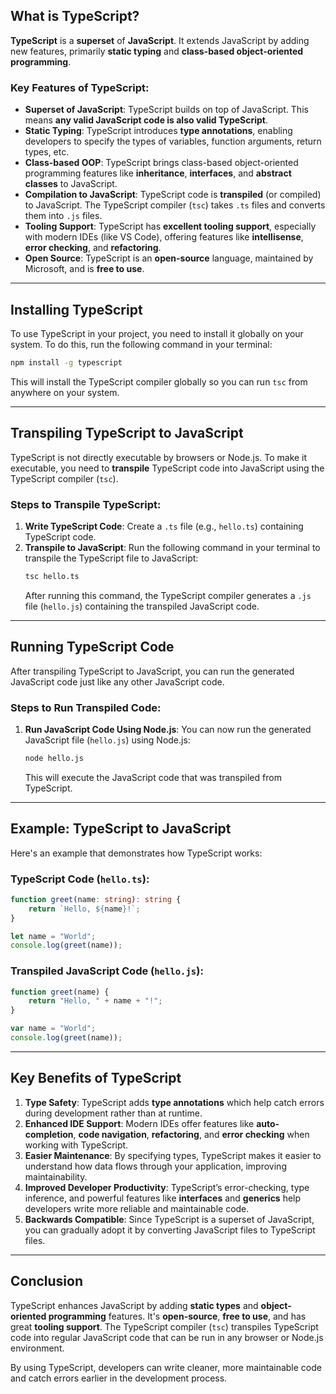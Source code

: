## **What is TypeScript?**

**TypeScript** is a **superset** of **JavaScript**. It extends JavaScript by adding new features, primarily **static typing** and **class-based object-oriented programming**.

### Key Features of TypeScript:

- **Superset of JavaScript**: TypeScript builds on top of JavaScript. This means **any valid JavaScript code is also valid TypeScript**.
- **Static Typing**: TypeScript introduces **type annotations**, enabling developers to specify the types of variables, function arguments, return types, etc.
- **Class-based OOP**: TypeScript brings class-based object-oriented programming features like **inheritance**, **interfaces**, and **abstract classes** to JavaScript.
- **Compilation to JavaScript**: TypeScript code is **transpiled** (or compiled) to JavaScript. The TypeScript compiler (`tsc`) takes `.ts` files and converts them into `.js` files.
- **Tooling Support**: TypeScript has **excellent tooling support**, especially with modern IDEs (like VS Code), offering features like **intellisense**, **error checking**, and **refactoring**.
- **Open Source**: TypeScript is an **open-source** language, maintained by Microsoft, and is **free to use**.

---

## **Installing TypeScript**

To use TypeScript in your project, you need to install it globally on your system. To do this, run the following command in your terminal:

```bash
npm install -g typescript
```

This will install the TypeScript compiler globally so you can run `tsc` from anywhere on your system.

---

## **Transpiling TypeScript to JavaScript**

TypeScript is not directly executable by browsers or Node.js. To make it executable, you need to **transpile** TypeScript code into JavaScript using the TypeScript compiler (`tsc`).

### Steps to Transpile TypeScript:

1. **Write TypeScript Code**: Create a `.ts` file (e.g., `hello.ts`) containing TypeScript code.
2. **Transpile to JavaScript**: Run the following command in your terminal to transpile the TypeScript file to JavaScript:
    ```bash
    tsc hello.ts
    ```
    After running this command, the TypeScript compiler generates a `.js` file (`hello.js`) containing the transpiled JavaScript code.

---

## **Running TypeScript Code**

After transpiling TypeScript to JavaScript, you can run the generated JavaScript code just like any other JavaScript code.

### Steps to Run Transpiled Code:

1. **Run JavaScript Code Using Node.js**: You can now run the generated JavaScript file (`hello.js`) using Node.js:
    ```bash
    node hello.js
    ```
    This will execute the JavaScript code that was transpiled from TypeScript.

---

## **Example: TypeScript to JavaScript**

Here's an example that demonstrates how TypeScript works:

### TypeScript Code (`hello.ts`):

```typescript
function greet(name: string): string {
    return `Hello, ${name}!`;
}

let name = "World";
console.log(greet(name));
```

### Transpiled JavaScript Code (`hello.js`):

```javascript
function greet(name) {
    return "Hello, " + name + "!";
}

var name = "World";
console.log(greet(name));
```

---

## **Key Benefits of TypeScript**

1. **Type Safety**: TypeScript adds **type annotations** which help catch errors during development rather than at runtime.
2. **Enhanced IDE Support**: Modern IDEs offer features like **auto-completion**, **code navigation**, **refactoring**, and **error checking** when working with TypeScript.
3. **Easier Maintenance**: By specifying types, TypeScript makes it easier to understand how data flows through your application, improving maintainability.
4. **Improved Developer Productivity**: TypeScript’s error-checking, type inference, and powerful features like **interfaces** and **generics** help developers write more reliable and maintainable code.
5. **Backwards Compatible**: Since TypeScript is a superset of JavaScript, you can gradually adopt it by converting JavaScript files to TypeScript files.

---

## **Conclusion**

TypeScript enhances JavaScript by adding **static types** and **object-oriented programming** features. It's **open-source**, **free to use**, and has great **tooling support**. The TypeScript compiler (`tsc`) transpiles TypeScript code into regular JavaScript code that can be run in any browser or Node.js environment.

By using TypeScript, developers can write cleaner, more maintainable code and catch errors earlier in the development process.